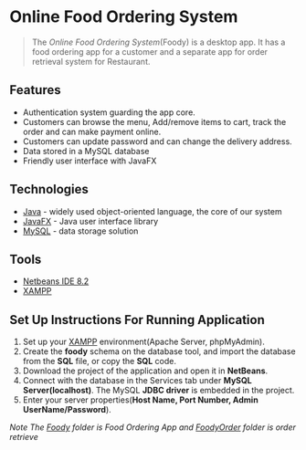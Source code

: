 # Online Food Ordering System
> The *Online Food Ordering System*(Foody) is a desktop app. It has a food ordering app for a customer and a separate app for order retrieval system for Restaurant.

## Features
- Authentication system guarding the app core.
- Customers can browse the menu, Add/remove items to cart, track the order and can make payment online.
- Customers can update password and can change the delivery address.
- Data stored in a MySQL database
- Friendly user interface with JavaFX

## Technologies
- [Java](https://go.java/index.html) - widely used object-oriented language, the core of our system
- [JavaFX](https://docs.oracle.com/javafx/2/overview/jfxpub-overview.htm) - Java user interface library
- [MySQL](https://www.mysql.com) - data storage solution

## Tools
- [Netbeans IDE 8.2](http://netbeans.apache.org/download)
- [XAMPP](https://www.apachefriends.org/download.html)

## Set Up Instructions For Running Application
1. Set up your [XAMPP](https://www.apachefriends.org/download.html) environment(Apache Server, phpMyAdmin).
2. Create the **foody** schema on the database tool, and import the database from the **SQL** file, or copy the **SQL** code.
3. Download the project of the application and open it in **NetBeans**.
4. Connect with the database in the Services tab under **MySQL Server(localhost)**. The MySQL **JDBC driver** is embedded in the project.
5. Enter your server properties(**Host Name, Port Number, Admin UserName/Password**).

*Note The [Foody](https://github.com/winston-dsouza/Online-Food-Ordering-System/tree/master/Foody) folder is Food Ordering App and 
[FoodyOrder](https://github.com/winston-dsouza/Online-Food-Ordering-System/tree/master/FoodyOrder) folder is order retrieve*
